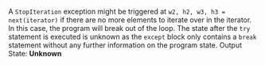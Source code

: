 A `StopIteration` exception might be triggered at `w2, h2, w3, h3 = next(iterator)` if there are no more elements to iterate over in the iterator. In this case, the program will break out of the loop. The state after the `try` statement is executed is unknown as the `except` block only contains a `break` statement without any further information on the program state.
Output State: **Unknown**